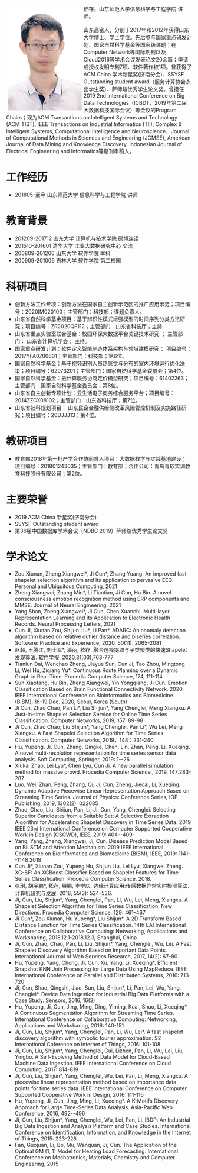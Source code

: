 <div style="float: left; clear: both;" align="left">
<img src="/photo.JPG" width="200" alt="news_20191112_2" align=left hspace="5" vspace="5"/>
嵇存，山东师范大学信息科学与工程学院 讲师。
<br/>
<br/>
山东高密人，分别于2017年和2012年获得山东大学博士、学士学位。先后参与国家重点研发计划、国家自然科学基金等国家级课题；在Computer Network等国际期刊以及Cloud2016等学术会议发表论文20余篇；申请或授权发明专利7项、软件著作权1项。曾获得了ACM China 学术新星奖(济南分会)、SSYSF Outstanding student award（服务计算协会杰出学生奖）、萨师煊优秀学生论文奖。曾担任2019 2nd International Conference on Big Data Technologies（ICBDT，2019年第二届大数据科技国际会议）等会议的Program Chairs；现为ACM Transactions on Intelligent Systems and Technology (ACM TIST), IEEE Transactions on Industrial Informatics (TII), Complex & Intelligent Systems, Computational Intelligence and Neuroscience，Journal of Computational Methods in Sciences and Engineering (JCMSE), American Journal of Data Mining and Knowledge Discovery, Indonesian Journal of Electrical Engineering and Informatics等期刊审稿人。
</div>
<br clear="left" />


# 工作经历
- 201805-至今 山东师范大学 信息科学与工程学院 讲师

# 教育背景
- 201209-201712 山东大学 计算机与技术学院 硕博连读
- 201510-201601 清华大学 工业大数据研究中心 交流
- 200809-201206 山东大学 软件学院 本科
- 200909-201006 吉林大学 软件学院 第二校园

# 科研项目
- 创新方法工作专项：创新方法在国家自主创新示范区的推广应用示范；项目编号：2020IM020100；主管部门：科技部；课题负责人。
- 山东省自然科学基金项目：基于辨识性模式增强模型的时间序列分类方法研究；项目编号：ZR2020QF112；主管部门：山东省科技厅；主持
- 山东省重点实验室联合基金：校园环保大数据平台关键技术研究 ； 主管部门： 山东省计算机学会； 主持。
- 国家重点研发计划：软件定义智能制造体系架构与领域建模研究； 项目编号：2017YFA0700601；主管部门：科技部；第6位。
- 国家自然科学基金：基于视频识别人员热感觉与分布的室内环境运行优化决策；项目编号：62073201；主管部门：国家自然科学基金委员会；第4位。
- 国家自然科学基金：云计算服务协商定价模型研究；项目编号：61402263；主管部门：国家自然科学基金委员会；第8位。
- 山东省自主创新专项计划：云生活电子商务综合服务平台；项目编号：2014ZZCX08102；主管部门：山东省科技厅；第7位。
- 山东省社科规划项目： 山东民企金融供给侧改革风险管控机制及实施路径研究；项目编号：20DJJJ13；第4位。

# 教研项目
- 教育部2018年第一批产学合作协同育人项目：大数据教学与实践基地建设； 项目编号：201801243035；主管部门：教育部；合作公司：青岛青软实训教育科技股份有限公司；第2位。

# 主要荣誉
- 2019 ACM China 新星奖(济南分会) <!--证书编号：2019ACMCHINA-XX-C0402-->
- SSYSF Outstanding student award
- 第36届中国数据库学术会议（NDBC 2019）萨师煊优秀学生论文奖<!--：《融合选择性提取与子类聚类的快速时间序列shapelet发现算法 》 赵超，王腾江，刘士军，潘丽，嵇存-->

# 学术论文
- Zou Xiunan, Zheng Xiangwei*, Ji Cun*, Zhang Yuang. An improved fast shapelet selection algorithm and its application to pervasive EEG. Personal and Ubiquitous Computing, 2021
- Zheng Xiangwei, Zhang Min*, Li Tiantian, Ji Cun, Hu Bin. A novel consciousness emotion recognition method using ERP components and MMSE.  Journal of Neural Engineering, 2021
- Yang Shan, Zheng Xiangwei*, Ji Cun, Chen Xuanchi. Multi-layer Representation Learning and Its Application to Electronic Health Records.  Neural Processing Letters, 2021
- Cun Ji, Xiunan Zou, Shijun Liu*, Li Pan*. ADARC: An anomaly detection algorithm based on relative outlier distance and biseries correlation. Software: Practice and Experience, 2020, 50(11): 2065-2081
- 赵超, 王腾江, 刘士军*, 潘丽, 嵇存. 融合选择提取与子类聚类的快速Shapelet发现算法.  软件学报, 2020,31(03),763-777  
- Tianlun Dai, Wenchao Zheng, Jiayue Sun, Cun Ji, Tao Zhou, Mingtong Li, Wei Hu, Ziqiang Yu*. Continuous Route Planning over a Dynamic Graph in Real-Time.  Procedia Computer Science, 174, 111-114
- Sun Xiaofang, Hu Bin, Zheng Xiangwei, Yin Yongqiang, Ji Cun. Emotion Classification Based on Brain Functional Connectivity Network.  2020 IEEE International Conference on Bioinformatics and Biomedicine (BIBM), 16-19 Dec. 2020, Seoul, Korea (South)
- Ji Cun, Zhao Chao, Pan Li*, Liu Shijun*, Yang Chenglei, Meng Xiangxu. A Just-in-time Shapelet Selection Service for Online Time Series Classification. Computer Networks, 2019, 157: 89-98
- Ji Cun, Zhao Chao, Liu Shijun*, Yang Chenglei, Pan Li*, Wu Lei, Meng Xiangxu. A Fast Shapelet Selection Algorithm for Time Series Classification. Computer Networks, 2019，148：231-240
-  Hu, Yupeng, Ji, Cun, Zhang, Qingke, Chen, Lin, Zhan, Peng, Li, Xueqing. A novel multi-resolution representation for time series sensor data analysis.  Soft Computing, Springer, 2019: 1--26   
- Xiukai Zhao, Lei Lyu*, Chen Lyu, Cun Ji. A new parallel simulation method for massive crowd.  Procedia Computer Science , 2019, 147:283-287
- Luo, Wei, Zhan, Peng, Zhang, Qi, Ji, Cun, Zheng, Jiecai, Li, Xueqing. Dynamic Adaptive Piecewise Linear Representation Approach Based on Streaming Time Series.  Journal of Physics: Conference Series, IOP Publishing, 2019, 1302(2): 022085
- Zhao, Chao, Liu, Shijun, Pan, Li, Ji, Cun, Yang, Chenglei. Selecting Superior Candidates from a Suitable Set: A Selective Extraction Algorithm for Accelerating Shapelet Discovery in Time Series Data.  2019 IEEE 23rd International Conference on Computer Supported Cooperative Work in Design (CSCWD), IEEE, 2019: 404--409-     
- Yang, Yang, Zheng, Xiangwei, Ji, Cun. Disease Prediction Model Based on BiLSTM and Attention Mechanism.  2019 IEEE International Conference on Bioinformatics and Biomedicine (BIBM), IEEE, 2019: 1141--1148
2018
- Cun Ji*, Xiunan Zou, Yupeng Hu, Shijun Liu, Lei Lyu, Xiangwei Zheng. XG-SF: An XGBoost Classifier Based on Shapelet Features for Time Series Classification.  Procedia Computer Science, 2018.  
- 张琪, 胡宇鹏*, 嵇存, 展鹏, 李学庆. 边缘计算应用:传感数据异常实时检测算法.  计算机研究与发展, 2018, 55(3): 524-536.
- Ji, Cun, Liu, Shijun*, Yang, Chenglei, Pan, Li, Wu, Lei, Meng, Xiangxu. A Shapelet Selection Algorithm for Time Series Classification: New Directions.  Procedia Computer Science, 129: 461–467
- Ji Cun*, Zou Xiunan, Hu Yupeng*, Liu Shijun*. A 2D Transform Based Distance Function for Time Series Classification.  14th EAI International Conference on Collaborative Computing: Networking, Applications and Worksharing, 2018.12.1-2018.12.3, Shanghai, China
- Ji, Cun, Zhao, Chao, Pan, Li, Liu, Shijun*, Yang, Chenglei, Wu, Lei. A Fast Shapelet Discovery Algorithm Based on Important Data Points. International Journal of Web Services Research, 2017, 14(2): 67-80
- Hu, Yupeng, Yang, Chong, Ji, Cun, Xu, Yang, Li, Xueqing*. Efficient Snapshot KNN Join Processing for Large Data Using MapReduce.  IEEE International Conference on Parallel and Distributed Systems, 2016: 713-720
- Ji, Cun, Shao, Qingshi, Jiao, Sun, Liu, Shijun*, Li, Pan, Lei, Wu, Yang, Chenglei*. Device Data Ingestion for Industrial Big Data Platforms with a Case Study. Sensors, 2016, 16(3)
- Hu, Yupeng, Ji, Cun, Jing, Ming, Ding, Yiming, Kuai, Shuo, Li, Xueqing*. A Continuous Segmentation Algorithm for Streaming Time Series.  International Conference on Collaborative Computing: Networking, Applications and Worksharing, 2016: 140-151.
- Ji, Cun, Liu, Shijun*, Yang, Chenglei, Pan, Li, Wu, Lei*. A fast shapelet discovery algorithm with symbolic fourier approximation.  S2 International Coference on Internet of Things, 2016: 101-108
- Ji, Cun, Liu, Shijun*, Yang, Chenglei, Cui, Lizhen, Pan, Li, Wu, Lei, Liu, Yingbo. A Self-Evolving Method of Data Model for Cloud-Based Machine Data Ingestion.  IEEE International Conference on Cloud Computing, 2017: 814-819
-  Ji, Cun, Liu, Shijun*, Yang, Chenglei, Wu, Lei, Pan, Li, Meng, Xiangxu. A piecewise linear representation method based on importance data points for time series data.  IEEE International Conference on Computer Supported Cooperative Work in Design, 2016: 111-116    
- Hu, Yupeng, Ji, Cun, Jing, Ming, Li, Xueqing*. A K-Motifs Discovery Approach for Large Time-Series Data Analysis.  Asia-Pacific Web Conference, 2016, 492--496
- Ji, Cun, Liu, Shijun*, Yang, Chenglei, Wu, Lei, Pan, Li. IBDP: An Industrial Big Data Ingestion and Analysis Platform and Case Studies.  International Conference on Identification, Information, and Knowledge in the Internet of Things, 2015: 223-228   
- Fan, Guojuan, Li, Bo, Mu, Wanquan, Ji, Cun. The Application of the Optimal GM (1, 1) Model for Heating Load Forecasting.  International Conference on Mechatronics, Materials, Chemistry and Computer Engineering, 2015  

<!--

## Welcome to GitHub Pages

You can use the [editor on GitHub](https://github.com/sdujicun/sdujicun.github.com/edit/main/index.md) to maintain and preview the content for your website in Markdown files.

Whenever you commit to this repository, GitHub Pages will run [Jekyll](https://jekyllrb.com/) to rebuild the pages in your site, from the content in your Markdown files.

### Markdown

Markdown is a lightweight and easy-to-use syntax for styling your writing. It includes conventions for

```markdown
Syntax highlighted code block

# Header 1
## Header 2
### Header 3

- Bulleted
- List

1. Numbered
2. List

**Bold** and _Italic_ and `Code` text

[Link](url) and ![Image](src)
```

For more details see [GitHub Flavored Markdown](https://guides.github.com/features/mastering-markdown/).

### Jekyll Themes

Your Pages site will use the layout and styles from the Jekyll theme you have selected in your [repository settings](https://github.com/sdujicun/sdujicun.github.com/settings). The name of this theme is saved in the Jekyll `_config.yml` configuration file.

### Support or Contact

Having trouble with Pages? Check out our [documentation](https://docs.github.com/categories/github-pages-basics/) or [contact support](https://support.github.com/contact) and we’ll help you sort it out.

-->
